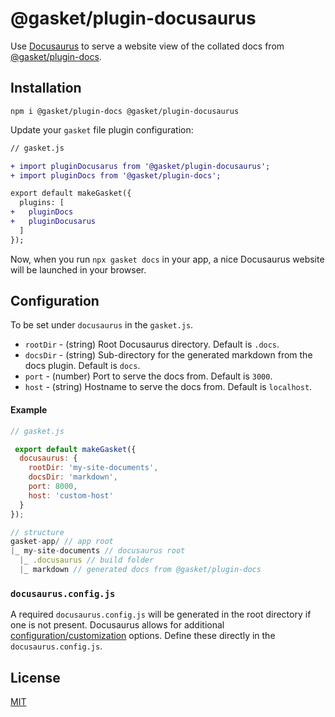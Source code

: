 # @gasket/plugin-docusaurus

Use [Docusaurus] to serve a website view of the collated docs from [@gasket/plugin-docs].

## Installation

```
npm i @gasket/plugin-docs @gasket/plugin-docusaurus
```

Update your `gasket` file plugin configuration:

```diff
// gasket.js

+ import pluginDocusarus from '@gasket/plugin-docusaurus';
+ import pluginDocs from '@gasket/plugin-docs';

export default makeGasket({
  plugins: [
+   pluginDocs
+   pluginDocusarus
  ]
});
```

Now, when you run `npx gasket docs` in your app, a nice Docusaurus website will be
launched in your browser.

## Configuration

To be set under `docusaurus` in the `gasket.js`.

- `rootDir` - (string) Root Docusaurus directory. Default is `.docs`.
- `docsDir` - (string) Sub-directory for the generated markdown from the docs plugin. Default is `docs`.
- `port` - (number) Port to serve the docs from. Default is `3000`.
- `host` - (string) Hostname to serve the docs from. Default is `localhost`.

#### Example

```js
// gasket.js

 export default makeGasket({
  docusaurus: {
    rootDir: 'my-site-documents',
    docsDir: 'markdown',
    port: 8000,
    host: 'custom-host'
  }
});

// structure
gasket-app/ // app root
|_ my-site-documents // docusaurus root
  |_ .docusaurus // build folder
  |_ markdown // generated docs from @gasket/plugin-docs
```

### `docusaurus.config.js`

A required `docusaurus.config.js` will be generated in the root directory if one is not present. Docusaurus allows for additional [configuration/customization](https://docusaurus.io/docs/api/docusaurus-config) options. Define these directly in the `docusaurus.config.js`.

## License

[MIT](./LICENSE.md)

<!-- LINKS -->
[Docusaurus]: https://docusaurus.io/
[@gasket/plugin-docs]: /packages/gasket-plugin-docs/README.md
